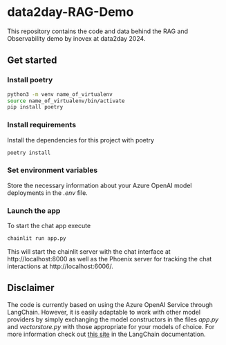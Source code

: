 # data2day-RAG-Demo

This repository contains the code and data behind the RAG and Observability demo by inovex at data2day 2024.

## Get started

### Install poetry

```bash
python3 -m venv name_of_virtualenv
source name_of_virtualenv/bin/activate
pip install poetry
```
### Install requirements

Install the dependencies for this project with poetry

```bash
poetry install
```

### Set environment variables
Store the necessary information about your Azure OpenAI model deployments in the _.env_ file.

### Launch the app
To start the chat app execute

```bash
chainlit run app.py
```

This will start the chainlit server with the chat interface at http://localhost:8000
as well as the Phoenix server for tracking the chat interactions at http://localhost:6006/.



## Disclaimer

The code is currently based on using the Azure OpenAI Service through LangChain.
However, it is easily adaptable to work with other model providers by simply exchanging
the model constructors in the files _app.py_ and _vectorstore.py_ with those appropriate for your models of choice.
For more information check out [this site](https://js.langchain.com/v0.2/docs/integrations/chat/) in the LangChain documentation.